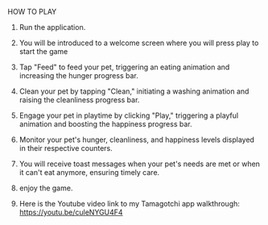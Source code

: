 HOW TO PLAY
1. Run the application.
2. You will be introduced to a welcome screen where you will press play to start the game
3. Tap "Feed" to feed your pet, triggering an eating animation and increasing the hunger progress bar.
4. Clean your pet by tapping "Clean," initiating a washing animation and raising the cleanliness progress bar.
5. Engage your pet in playtime by clicking "Play," triggering a playful animation and boosting the happiness progress bar.
6. Monitor your pet's hunger, cleanliness, and happiness levels displayed in their respective counters.
7. You will receive toast messages when your pet's needs are met or when it can't eat anymore, ensuring timely care.
8. enjoy the game.

9. Here is the Youtube video link to my Tamagotchi app walkthrough: https://youtu.be/culeNYGU4F4
